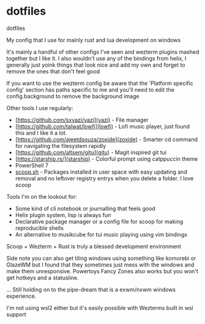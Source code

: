 # dotfiles
dotfiles

My config that I use for mainly rust and lua development on windows

It's mainly a handful of other configs I've seen and wezterm plugins mashed together but I like it.
I also wouldn't use any of the bindings from helix, I generally just yoink things that look nice and add my own and forget to remove the ones that don't feel good

If you want to use the wezterm config be aware that the 'Platform specific config' section has paths specific to me and you'll need to edit the config.background to remove the background image


Other tools I use regularly: 
* [https://github.com/sxyazi/yazi](yazi) - File manager
* [https://github.com/talwat/lowfi](lowfi) - Lofi music player, just found this and I like it a lot.
* [https://github.com/ajeetdsouza/zoxide](zoxide) - Smarter cd command for navigating the filesystem rapidly
* [https://github.com/altsem/gitu](gitu) - Magit inspired git tui 
* [https://starship.rs/](starship) - Colorful prompt using catppuccin theme
* PowerShell 7
* [scoop.sh](scoop) - Packages installed in user space with easy updating and removal and no leftover registry entrys when you delete a folder. I love scoop

Tools I'm on the lookout for:
* Some kind of cli notebook or journalling that feels good 
* Helix plugin system, lisp is always fun
* Declarative package manager or a config file for scoop for making reproducible shells
* An alternative to musikcube for tui music playing using vim bindings

Scoop + Wezterm + Rust is truly a blessed development environment 

Side note you can also get tiling windows using something like komorebi or GlazeWM but I found that they sometimes just mess with the windows and make them unresponsive.
Powertoys Fancy Zones also works but you won't get hotkeys and a statusline.

...
Still holding on to the pipe-dream that is a exwm/nxwm windows experience.

I'm not using wsl2 either but it's easily possible with Wezterms built in wsl support

